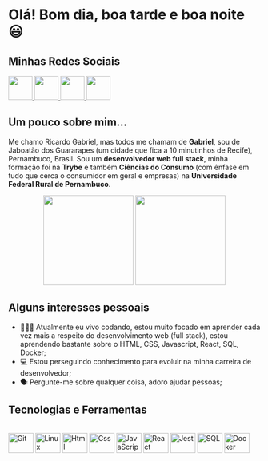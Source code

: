 # Olá! Bom dia, boa tarde e boa noite 😃

## Minhas Redes Sociais
<div>
<a href="https://github.com/RiicardoGabriel" target="_blank">
  <img src="https://cdn.iconscout.com/icon/free/png-256/github-108-438008.png" width="48px" height="48px">
</a> 
<a href="https://www.instagram.com/riicardogabriel/" target="_blank">
  <img src="https://cdn.icon-icons.com/icons2/1211/PNG/512/1491579602-yumminkysocialmedia36_83067.png" width="48px" height="48px">
</a> 
<a href="https://www.facebook.com/ricardogabriel.44/" target="_blank">
  <img src="https://i.ibb.co/zmYNW4p/facebook.png" width="48px" height="48px">
</a> 
<a href="https://www.linkedin.com/in/ricardo-gabriel-2543531a4/" target="_blank">
  <img src="https://i.ibb.co/Kx2GSrT/linkedin.png" width="48px" height="48px">
</a>
</div>

## Um pouco sobre mim...

Me chamo Ricardo Gabriel, mas todos me chamam de **Gabriel**, sou de Jaboatão dos Guararapes (um cidade que fica a 10 minutinhos de Recife), Pernambuco, Brasil.
Sou um **desenvolvedor web full stack**, minha formação foi na **Trybe** e também **Ciências do Consumo** (com ênfase em tudo que cerca o consumidor em geral e empresas) na **Universidade Federal Rural de Pernambuco**.

<div align="center">
  <img height="180em" src="https://github-readme-stats.vercel.app/api?username=RiicardoGabriel&show_icons=true&theme=dracula&include_all_commits=true&count_private=true"/>
  <img height="180em" src="https://github-readme-stats.vercel.app/api/top-langs/?username=RiicardoGabriel&layout=compact&langs_count=7&theme=dracula"/>
</div>

## Alguns interesses pessoais

- 👨🏻‍💻 Atualmente eu vivo codando, estou muito focado em aprender cada vez mais a respeito do desenvolvimento web (full stack), estou aprendendo bastante sobre o HTML, CSS, Javascript, React, SQL, Docker;
- 💻 Estou perseguindo conhecimento para evoluir na minha carreira de desenvolvedor;
- 🗣️ Pergunte-me sobre qualquer coisa, adoro ajudar pessoas;

## Tecnologias e Ferramentas
<div style="display: inline_block"><br>
  <img align="center" alt="Git" height="40" width="50" src="https://cdn.jsdelivr.net/gh/devicons/devicon/icons/git/git-original.svg"> 
  <img align="center" alt="Linux" height="40" width="50" src="https://cdn.jsdelivr.net/gh/devicons/devicon/icons/linux/linux-original.svg">
  <img align="center" alt="Html" height="40" width="50" src="https://cdn.jsdelivr.net/gh/devicons/devicon/icons/html5/html5-plain-wordmark.svg">
  <img align="center" alt="Css" height="40" width="50" src="https://cdn.jsdelivr.net/gh/devicons/devicon/icons/css3/css3-plain-wordmark.svg">
  <img align="center" alt="JavaScript" height="40" width="50" src="https://cdn.jsdelivr.net/gh/devicons/devicon/icons/javascript/javascript-original.svg">
  <img align="center" alt="React" height="40" width="50" src="https://cdn4.iconfinder.com/data/icons/logos-3/600/React.js_logo-512.png">
  <img align="center" alt="Jest" height="40" width="50" src="https://cdn.jsdelivr.net/gh/devicons/devicon/icons/jest/jest-plain.svg">
  <img align="center" alt="SQL" height="40" width="50" src="https://cdn-icons-png.flaticon.com/512/3161/3161158.png">
  <img align="center" alt="Docker" height="40" width="50" src="https://www.docker.com/wp-content/uploads/2022/03/vertical-logo-monochromatic.png">
</div>
